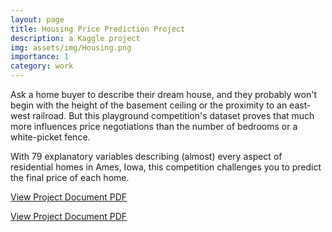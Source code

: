 ```yaml
---
layout: page
title: Housing Price Prediction Project
description: a Kaggle project
img: assets/img/Housing.png
importance: 1
category: work
---
```


Ask a home buyer to describe their dream house, and they probably won't begin with the height of the basement ceiling or the proximity to an east-west railroad. But this playground competition's dataset proves that much more influences price negotiations than the number of bedrooms or a white-picket fence. 
  
With 79 explanatory variables describing (almost) every aspect of residential homes in Ames, Iowa, this competition challenges you to predict the final price of each home. 
 
[View Project Document PDF](https://github.com/lijojacob12/lijojacob12.github.io/blob/a1a8727a9e0b6a75cada9466350d79798c888533/assets/pdf/ProjectDocument.pdf)  

[View Project Document PDF](assets/pdf/ProjectDocument.pdf) 